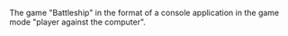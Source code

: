 
The game "Battleship" in the format of a console application in the game mode "player against the computer".
